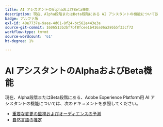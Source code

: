 ```yaml
---
title: AI アシスタントのAlphaおよびBeta機能
description: 現在、Alpha段階またはBeta段階にある AI アシスタントの機能について説明します。
badge: アルファ版
exl-id: 48e7737e-9aee-4d01-8f24-bc562e443e3a
source-git-commit: 1606513b3bf7bf8fcee1b416a06a286b5f33cf72
workflow-type: tm+mt
source-wordcount: '61'
ht-degree: 1%

---
```


# AI アシスタントのAlphaおよびBeta機能

現在、Alpha段階またはBeta段階にある、Adobe Experience Platform用 AI アシスタントの機能については、次のドキュメントを参照してください。

* [重要な変更の監視およびオーディエンスの予測](./audience-forecasting.md)
* [自然言語の推定](./natural-language.md)
